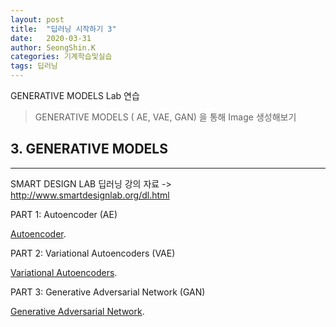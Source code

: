 ```yaml
---
layout: post
title:  "딥러닝 시작하기 3"
date:   2020-03-31
author: SeongShin.K
categories: 기계학습및실습
tags: 딥러닝
---
```



GENERATIVE MODELS Lab 연습


>  GENERATIVE MODELS ( AE, VAE, GAN) 을 통해 Image 생성해보기

 
## 3. GENERATIVE MODELS
---
 SMART DESIGN LAB 딥러닝 강의 자료 ->  http://www.smartdesignlab.org/dl.html
 
PART 1: Autoencoder (AE)

   [Autoencoder](http://www.smartdesignlab.org/DL/AutoEncoder_keras.html).

PART 2: Variational Autoencoders (VAE)

   [Variational Autoencoders](http://www.smartdesignlab.org/DL/VAE_keras_v1.html).

PART 3: Generative Adversarial Network (GAN) 

   [Generative Adversarial Network](http://www.smartdesignlab.org/DL/GAN_keras.html).
  
